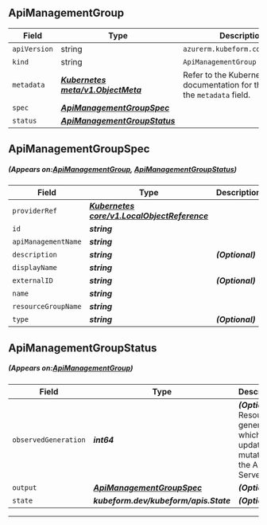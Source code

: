 ## ApiManagementGroup
| Field | Type | Description |
| ------ | ----- | ----------- |
| `apiVersion` | string | `azurerm.kubeform.com/v1alpha1` |
|    `kind` | string | `ApiManagementGroup` |
| `metadata` | ***[Kubernetes meta/v1.ObjectMeta](https://kubernetes.io/docs/reference/generated/kubernetes-api/v1.13/#objectmeta-v1-meta)***|Refer to the Kubernetes API documentation for the fields of the `metadata` field.|
| `spec` | ***[ApiManagementGroupSpec](#ApiManagementGroupSpec)***||
| `status` | ***[ApiManagementGroupStatus](#ApiManagementGroupStatus)***||
## ApiManagementGroupSpec
##### (Appears on:[ApiManagementGroup](#ApiManagementGroup), [ApiManagementGroupStatus](#ApiManagementGroupStatus))
| Field | Type | Description |
| ------ | ----- | ----------- |
| `providerRef` | ***[Kubernetes core/v1.LocalObjectReference](https://kubernetes.io/docs/reference/generated/kubernetes-api/v1.13/#localobjectreference-v1-core)***||
| `id` | ***string***||
| `apiManagementName` | ***string***||
| `description` | ***string***| ***(Optional)*** |
| `displayName` | ***string***||
| `externalID` | ***string***| ***(Optional)*** |
| `name` | ***string***||
| `resourceGroupName` | ***string***||
| `type` | ***string***| ***(Optional)*** |
## ApiManagementGroupStatus
##### (Appears on:[ApiManagementGroup](#ApiManagementGroup))
| Field | Type | Description |
| ------ | ----- | ----------- |
| `observedGeneration` | ***int64***| ***(Optional)*** Resource generation, which is updated on mutation by the API Server.|
| `output` | ***[ApiManagementGroupSpec](#ApiManagementGroupSpec)***| ***(Optional)*** |
| `state` | ***kubeform.dev/kubeform/apis.State***| ***(Optional)*** |
---
